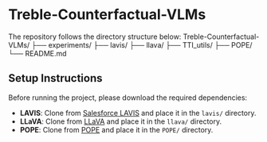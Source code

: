 # Treble-Counterfactual-VLMs
The repository follows the directory structure below:
Treble-Counterfactual-VLMs/
├── experiments/
├── lavis/
├── llava/
├── TTI_utils/
├── POPE/
└── README.md

## Setup Instructions

Before running the project, please download the required dependencies:

- **LAVIS**: Clone from [Salesforce LAVIS](https://github.com/salesforce/LAVIS/lavis) and place it in the `lavis/` directory.
- **LLaVA**: Clone from [LLaVA](https://github.com/haotian-liu/LLaVA/tree/main/llava) and place it in the `llava/` directory.
- **POPE**: Clone from [POPE](https://github.com/RUCAIBox/POPE) and place it in the `POPE/` directory.
